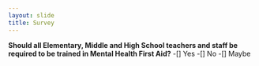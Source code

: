 ```yaml
---
layout: slide
title: Survey
---
```

**Should all Elementary, Middle and High School teachers and staff be required to be trained in Mental Health First Aid?**
-[] Yes
-[] No
-[] Maybe
